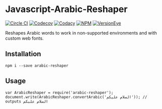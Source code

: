 # Javascript-Arabic-Reshaper

[![Circle CI](https://img.shields.io/circleci/project/louy/Javascript-Arabic-Reshaper.svg)](https://circleci.com/gh/louy/Javascript-Arabic-Reshaper)
[![Codecov](https://img.shields.io/codecov/c/github/louy/Javascript-Arabic-Reshaper.svg)](https://codecov.io/github/louy/Javascript-Arabic-Reshaper/)
[![Codacy](https://img.shields.io/codacy/7aeab38f4ce043be8e10a14707fdb7a8.svg)](https://www.codacy.com/app/louy/Javascript-Arabic-Reshaper)
[![NPM](https://img.shields.io/npm/v/arabic-reshaper.svg)](https://www.npmjs.com/package/arabic-reshaper)
[![VersionEye](https://img.shields.io/versioneye/d/nodejs/arabic-reshaper.svg)](https://www.versioneye.com/nodejs/arabic-reshaper/)

Reshapes Arabic words to work in non-supported environments and with custom web fonts.

## Installation

    npm i --save arabic-reshaper

## Usage

    var ArabicReshaper = require('arabic-reshaper');
    document.write(ArabicReshaper.convertArabic('السلام عليكم')); // outputs ﺍﻟﺴﻼﻡ ﻋﻠﻴﻜﻢ
